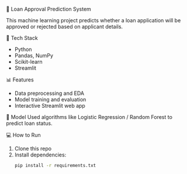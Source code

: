 🏦 Loan Approval Prediction System

This machine learning project predicts whether a loan application will be approved or rejected based on applicant details.

🚀 Tech Stack
- Python
- Pandas, NumPy
- Scikit-learn
- Streamlit

 📊 Features
- Data preprocessing and EDA
- Model training and evaluation
- Interactive Streamlit web app

🧠 Model
Used algorithms like Logistic Regression / Random Forest to predict loan status.

💻 How to Run
1. Clone this repo
2. Install dependencies:
   ```bash
   pip install -r requirements.txt
